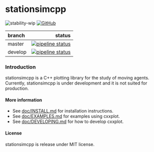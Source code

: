 stationsimcpp
==============

![stability-wip](https://img.shields.io/badge/stability-work_in_progress-lightgrey.svg)
[![GitHub](https://img.shields.io/badge/License-MIT-green.svg)](https://github.com/avramidis/stationsimcpp/blob/master/LICENSE)

branch | status 
| :--- | ---: |
| master | [![pipeline status](https://gitlab.com/avramidis/stationsimcpp/badges/master/pipeline.svg)](https://gitlab.com/avramidis/stationsimcpp/-/commits/master)
| develop | [![pipeline status](https://gitlab.com/avramidis/stationsimcpp/badges/develop/pipeline.svg)](https://gitlab.com/avramidis/stationsimcpp/-/commits/develop)

### Introduction
stationsimcpp is a C++ plotting library for the study of moving agents. Currently, stationsimcpp is under development and it is not suited for production.  

#### More information
* See [doc/INSTALL.md](doc/INSTALL.md) for installation instructions.
* See [doc/EXAMPLES.md](doc/EXAMPLES.md) for examples using cxxplot.
* See [doc/DEVELOPING.md](doc/DEVELOPING.md) for how to develop cxxplot.

#### License
stationsimcpp is release under MIT license.
